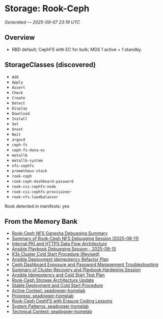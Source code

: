 # Storage: Rook-Ceph
*Generated — 2025-09-07 23:19 UTC*

## Overview
- RBD default; CephFS with EC for bulk; MDS 1 active + 1 standby.

## StorageClasses (discovered)
- `Add`
- `Apply`
- `Assert`
- `Check`
- `Create`
- `Detect`
- `Display`
- `Download`
- `Install`
- `Set`
- `Unset`
- `Wait`
- `argocd`
- `ceph-fs`
- `ceph-fs-data-ec`
- `metallb`
- `metallb-system`
- `nfs-cephfs`
- `prometheus-stack`
- `rook-ceph`
- `rook-ceph-dashboard-password`
- `rook-csi-cephfs-node`
- `rook-csi-cephfs-provisioner`
- `rook-nfs-loadbalancer`

Rook detected in manifests: yes


## From the Memory Bank

- [Rook-Ceph NFS Ganesha Debugging Summary](memory_bank/2025-08-10-rook-ceph-nfs-debug-summary.md)
- [Summary of Rook-Ceph NFS Debugging Session (2025-08-11)](memory_bank/2025-08-11-rook-ceph-nfs-debug-summary.md)
- [Internal PKI and HTTPS Data Flow Architecture](memory_bank/2025-08-12-internal-pki-and-https-flow.md)
- [Ansible Playbook Debugging Session - 2025-08-15](memory_bank/2025-08-15-ansible-playbook-debugging-session.md)
- [K3s Cluster Cold Start Procedure (Revised)](memory_bank/2025-08-15-k3s-cold-start-procedure.md)
- [Ansible Deployment Idempotency Refactor Plan](memory_bank/2025-08-16-ansible-idempotency-refactor-plan.md)
- [Ceph Dashboard Exposure and Password Management Troubleshooting](memory_bank/2025-08-16-ceph-dashboard-troubleshooting.md)
- [Summary of Cluster Recovery and Playbook Hardening Session](memory_bank/2025-08-16-cluster-recovery-and-playbook-hardening.md)
- [Ansible Idempotency and Cold Start Test Plan](memory_bank/2025-08-16-cold-start-test-plan.md)
- [Rook-Ceph Storage Architecture Update](memory_bank/2025-08-17-rook-ceph-storage-architecture-update.md)
- [Stable Deployment and Cold Start Procedure](memory_bank/2025-08-17-stable-deployment-and-cold-start-procedure.md)
- [Active Context: seadogger-homelab](memory_bank/activeContext.md)
- [Progress: seadogger-homelab](memory_bank/progress.md)
- [Rook-Ceph CephFS with Erasure Coding Lessons](memory_bank/rook-ceph-ec-filesystem-lessons.md)
- [System Patterns: seadogger-homelab](memory_bank/systemPatterns.md)
- [Technical Context: seadogger-homelab](memory_bank/techContext.md)
